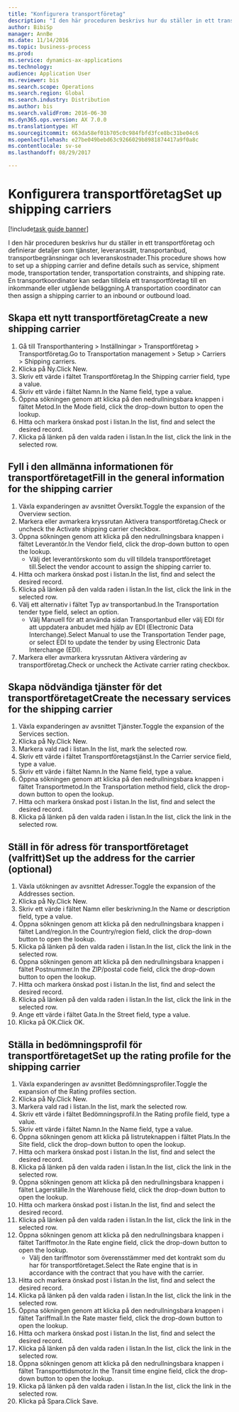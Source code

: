 ```yaml
--- 
title: "Konfigurera transportföretag"
description: "I den här proceduren beskrivs hur du ställer in ett transportföretag och definierar detaljer som tjänster, leveranssätt, transportanbud, transportbegränsningar och leveranskostnader."
author: BibiSp
manager: AnnBe
ms.date: 11/14/2016
ms.topic: business-process
ms.prod: 
ms.service: dynamics-ax-applications
ms.technology: 
audience: Application User
ms.reviewer: bis
ms.search.scope: Operations
ms.search.region: Global
ms.search.industry: Distribution
ms.author: bis
ms.search.validFrom: 2016-06-30
ms.dyn365.ops.version: AX 7.0.0
ms.translationtype: HT
ms.sourcegitcommit: 663da58ef01b705c0c984fbfd3fce8bc31be04c6
ms.openlocfilehash: e27be049bebd63c9266029b8981874417a9f0a8c
ms.contentlocale: sv-se
ms.lasthandoff: 08/29/2017

---
```

# <a name="set-up-shipping-carriers"></a><span data-ttu-id="567a3-103">Konfigurera transportföretag</span><span class="sxs-lookup"><span data-stu-id="567a3-103">Set up shipping carriers</span></span>

[!include[task guide banner](../../includes/task-guide-banner.md)]

<span data-ttu-id="567a3-104">I den här proceduren beskrivs hur du ställer in ett transportföretag och definierar detaljer som tjänster, leveranssätt, transportanbud, transportbegränsningar och leveranskostnader.</span><span class="sxs-lookup"><span data-stu-id="567a3-104">This procedure shows how to set up a shipping carrier and define details such as service, shipment mode, transportation tender, transportation constraints, and shipping rate.</span></span> <span data-ttu-id="567a3-105">En transportkoordinator kan sedan tilldela ett transportföretag till en inkommande eller utgående beläggning.</span><span class="sxs-lookup"><span data-stu-id="567a3-105">A transportation coordinator can then assign a shipping carrier to an inbound or outbound load.</span></span>


## <a name="create-a-new-shipping-carrier"></a><span data-ttu-id="567a3-106">Skapa ett nytt transportföretag</span><span class="sxs-lookup"><span data-stu-id="567a3-106">Create a new shipping carrier</span></span>
1. <span data-ttu-id="567a3-107">Gå till Transporthantering > Inställningar > Transportföretag > Transportföretag.</span><span class="sxs-lookup"><span data-stu-id="567a3-107">Go to Transportation management > Setup > Carriers > Shipping carriers.</span></span>
2. <span data-ttu-id="567a3-108">Klicka på Ny.</span><span class="sxs-lookup"><span data-stu-id="567a3-108">Click New.</span></span>
3. <span data-ttu-id="567a3-109">Skriv ett värde i fältet Transportföretag.</span><span class="sxs-lookup"><span data-stu-id="567a3-109">In the Shipping carrier field, type a value.</span></span>
4. <span data-ttu-id="567a3-110">Skriv ett värde i fältet Namn.</span><span class="sxs-lookup"><span data-stu-id="567a3-110">In the Name field, type a value.</span></span>
5. <span data-ttu-id="567a3-111">Öppna sökningen genom att klicka på den nedrullningsbara knappen i fältet Metod.</span><span class="sxs-lookup"><span data-stu-id="567a3-111">In the Mode field, click the drop-down button to open the lookup.</span></span>
6. <span data-ttu-id="567a3-112">Hitta och markera önskad post i listan.</span><span class="sxs-lookup"><span data-stu-id="567a3-112">In the list, find and select the desired record.</span></span>
7. <span data-ttu-id="567a3-113">Klicka på länken på den valda raden i listan.</span><span class="sxs-lookup"><span data-stu-id="567a3-113">In the list, click the link in the selected row.</span></span>

## <a name="fill-in-the-general-information-for-the-shipping-carrier"></a><span data-ttu-id="567a3-114">Fyll i den allmänna informationen för transportföretaget</span><span class="sxs-lookup"><span data-stu-id="567a3-114">Fill in the general information for the shipping carrier</span></span>
1. <span data-ttu-id="567a3-115">Växla expanderingen av avsnittet Översikt.</span><span class="sxs-lookup"><span data-stu-id="567a3-115">Toggle the expansion of the Overview section.</span></span>
2. <span data-ttu-id="567a3-116">Markera eller avmarkera kryssrutan Aktivera transportföretag.</span><span class="sxs-lookup"><span data-stu-id="567a3-116">Check or uncheck the Activate shipping carrier checkbox.</span></span>
3. <span data-ttu-id="567a3-117">Öppna sökningen genom att klicka på den nedrullningsbara knappen i fältet Leverantör.</span><span class="sxs-lookup"><span data-stu-id="567a3-117">In the Vendor field, click the drop-down button to open the lookup.</span></span>
    * <span data-ttu-id="567a3-118">Välj det leverantörskonto som du vill tilldela transportföretaget till.</span><span class="sxs-lookup"><span data-stu-id="567a3-118">Select the vendor account to assign the shipping carrier to.</span></span>  
4. <span data-ttu-id="567a3-119">Hitta och markera önskad post i listan.</span><span class="sxs-lookup"><span data-stu-id="567a3-119">In the list, find and select the desired record.</span></span>
5. <span data-ttu-id="567a3-120">Klicka på länken på den valda raden i listan.</span><span class="sxs-lookup"><span data-stu-id="567a3-120">In the list, click the link in the selected row.</span></span>
6. <span data-ttu-id="567a3-121">Välj ett alternativ i fältet Typ av transportanbud.</span><span class="sxs-lookup"><span data-stu-id="567a3-121">In the Transportation tender type field, select an option.</span></span>
    * <span data-ttu-id="567a3-122">Välj Manuell för att använda sidan Transportanbud eller välj EDI för att uppdatera anbudet med hjälp av EDI (Electronic Data Interchange).</span><span class="sxs-lookup"><span data-stu-id="567a3-122">Select Manual to use the Transportation Tender page, or select EDI to update the tender by using Electronic Data Interchange (EDI).</span></span>  
7. <span data-ttu-id="567a3-123">Markera eller avmarkera kryssrutan Aktivera värdering av transportföretag.</span><span class="sxs-lookup"><span data-stu-id="567a3-123">Check or uncheck the Activate carrier rating checkbox.</span></span>

## <a name="create-the-necessary-services-for-the-shipping-carrier"></a><span data-ttu-id="567a3-124">Skapa nödvändiga tjänster för det transportföretaget</span><span class="sxs-lookup"><span data-stu-id="567a3-124">Create the necessary services for the shipping carrier</span></span>
1. <span data-ttu-id="567a3-125">Växla expanderingen av avsnittet Tjänster.</span><span class="sxs-lookup"><span data-stu-id="567a3-125">Toggle the expansion of the Services section.</span></span>
2. <span data-ttu-id="567a3-126">Klicka på Ny.</span><span class="sxs-lookup"><span data-stu-id="567a3-126">Click New.</span></span>
3. <span data-ttu-id="567a3-127">Markera vald rad i listan.</span><span class="sxs-lookup"><span data-stu-id="567a3-127">In the list, mark the selected row.</span></span>
4. <span data-ttu-id="567a3-128">Skriv ett värde i fältet Transportföretagstjänst.</span><span class="sxs-lookup"><span data-stu-id="567a3-128">In the Carrier service field, type a value.</span></span>
5. <span data-ttu-id="567a3-129">Skriv ett värde i fältet Namn.</span><span class="sxs-lookup"><span data-stu-id="567a3-129">In the Name field, type a value.</span></span>
6. <span data-ttu-id="567a3-130">Öppna sökningen genom att klicka på den nedrullningsbara knappen i fältet Transportmetod.</span><span class="sxs-lookup"><span data-stu-id="567a3-130">In the Transportation method field, click the drop-down button to open the lookup.</span></span>
7. <span data-ttu-id="567a3-131">Hitta och markera önskad post i listan.</span><span class="sxs-lookup"><span data-stu-id="567a3-131">In the list, find and select the desired record.</span></span>
8. <span data-ttu-id="567a3-132">Klicka på länken på den valda raden i listan.</span><span class="sxs-lookup"><span data-stu-id="567a3-132">In the list, click the link in the selected row.</span></span>

## <a name="set-up-the-address-for-the-carrier-optional"></a><span data-ttu-id="567a3-133">Ställ in för adress för transportföretaget (valfritt)</span><span class="sxs-lookup"><span data-stu-id="567a3-133">Set up the address for the carrier (optional)</span></span>
1. <span data-ttu-id="567a3-134">Växla utökningen av avsnittet Adresser.</span><span class="sxs-lookup"><span data-stu-id="567a3-134">Toggle the expansion of the Addresses section.</span></span>
2. <span data-ttu-id="567a3-135">Klicka på Ny.</span><span class="sxs-lookup"><span data-stu-id="567a3-135">Click New.</span></span>
3. <span data-ttu-id="567a3-136">Skriv ett värde i fältet Namn eller beskrivning.</span><span class="sxs-lookup"><span data-stu-id="567a3-136">In the Name or description field, type a value.</span></span>
4. <span data-ttu-id="567a3-137">Öppna sökningen genom att klicka på den nedrullningsbara knappen i fältet Land/region.</span><span class="sxs-lookup"><span data-stu-id="567a3-137">In the Country/region field, click the drop-down button to open the lookup.</span></span>
5. <span data-ttu-id="567a3-138">Klicka på länken på den valda raden i listan.</span><span class="sxs-lookup"><span data-stu-id="567a3-138">In the list, click the link in the selected row.</span></span>
6. <span data-ttu-id="567a3-139">Öppna sökningen genom att klicka på den nedrullningsbara knappen i fältet Postnummer.</span><span class="sxs-lookup"><span data-stu-id="567a3-139">In the ZIP/postal code field, click the drop-down button to open the lookup.</span></span>
7. <span data-ttu-id="567a3-140">Hitta och markera önskad post i listan.</span><span class="sxs-lookup"><span data-stu-id="567a3-140">In the list, find and select the desired record.</span></span>
8. <span data-ttu-id="567a3-141">Klicka på länken på den valda raden i listan.</span><span class="sxs-lookup"><span data-stu-id="567a3-141">In the list, click the link in the selected row.</span></span>
9. <span data-ttu-id="567a3-142">Ange ett värde i fältet Gata.</span><span class="sxs-lookup"><span data-stu-id="567a3-142">In the Street field, type a value.</span></span>
10. <span data-ttu-id="567a3-143">Klicka på OK.</span><span class="sxs-lookup"><span data-stu-id="567a3-143">Click OK.</span></span>

## <a name="set-up-the-rating-profile-for-the-shipping-carrier"></a><span data-ttu-id="567a3-144">Ställa in bedömningsprofil för transportföretaget</span><span class="sxs-lookup"><span data-stu-id="567a3-144">Set up the rating profile for the shipping carrier</span></span>
1. <span data-ttu-id="567a3-145">Växla expanderingen av avsnittet Bedömningsprofiler.</span><span class="sxs-lookup"><span data-stu-id="567a3-145">Toggle the expansion of the Rating profiles section.</span></span>
2. <span data-ttu-id="567a3-146">Klicka på Ny.</span><span class="sxs-lookup"><span data-stu-id="567a3-146">Click New.</span></span>
3. <span data-ttu-id="567a3-147">Markera vald rad i listan.</span><span class="sxs-lookup"><span data-stu-id="567a3-147">In the list, mark the selected row.</span></span>
4. <span data-ttu-id="567a3-148">Skriv ett värde i fältet Bedömningsprofil.</span><span class="sxs-lookup"><span data-stu-id="567a3-148">In the Rating profile field, type a value.</span></span>
5. <span data-ttu-id="567a3-149">Skriv ett värde i fältet Namn.</span><span class="sxs-lookup"><span data-stu-id="567a3-149">In the Name field, type a value.</span></span>
6. <span data-ttu-id="567a3-150">Öppna sökningen genom att klicka på listruteknappen i fältet Plats.</span><span class="sxs-lookup"><span data-stu-id="567a3-150">In the Site field, click the drop-down button to open the lookup.</span></span>
7. <span data-ttu-id="567a3-151">Hitta och markera önskad post i listan.</span><span class="sxs-lookup"><span data-stu-id="567a3-151">In the list, find and select the desired record.</span></span>
8. <span data-ttu-id="567a3-152">Klicka på länken på den valda raden i listan.</span><span class="sxs-lookup"><span data-stu-id="567a3-152">In the list, click the link in the selected row.</span></span>
9. <span data-ttu-id="567a3-153">Öppna sökningen genom att klicka på den nedrullningsbara knappen i fältet Lagerställe.</span><span class="sxs-lookup"><span data-stu-id="567a3-153">In the Warehouse field, click the drop-down button to open the lookup.</span></span>
10. <span data-ttu-id="567a3-154">Hitta och markera önskad post i listan.</span><span class="sxs-lookup"><span data-stu-id="567a3-154">In the list, find and select the desired record.</span></span>
11. <span data-ttu-id="567a3-155">Klicka på länken på den valda raden i listan.</span><span class="sxs-lookup"><span data-stu-id="567a3-155">In the list, click the link in the selected row.</span></span>
12. <span data-ttu-id="567a3-156">Öppna sökningen genom att klicka på den nedrullningsbara knappen i fältet Tariffmotor.</span><span class="sxs-lookup"><span data-stu-id="567a3-156">In the Rate engine field, click the drop-down button to open the lookup.</span></span>
    * <span data-ttu-id="567a3-157">Välj den tariffmotor som överensstämmer med det kontrakt som du har för transportföretaget.</span><span class="sxs-lookup"><span data-stu-id="567a3-157">Select the Rate engine that is in accordance with the contract that you have with the carrier.</span></span>  
13. <span data-ttu-id="567a3-158">Hitta och markera önskad post i listan.</span><span class="sxs-lookup"><span data-stu-id="567a3-158">In the list, find and select the desired record.</span></span>
14. <span data-ttu-id="567a3-159">Klicka på länken på den valda raden i listan.</span><span class="sxs-lookup"><span data-stu-id="567a3-159">In the list, click the link in the selected row.</span></span>
15. <span data-ttu-id="567a3-160">Öppna sökningen genom att klicka på den nedrullningsbara knappen i fältet Tariffmall.</span><span class="sxs-lookup"><span data-stu-id="567a3-160">In the Rate master field, click the drop-down button to open the lookup.</span></span>
16. <span data-ttu-id="567a3-161">Hitta och markera önskad post i listan.</span><span class="sxs-lookup"><span data-stu-id="567a3-161">In the list, find and select the desired record.</span></span>
17. <span data-ttu-id="567a3-162">Klicka på länken på den valda raden i listan.</span><span class="sxs-lookup"><span data-stu-id="567a3-162">In the list, click the link in the selected row.</span></span>
18. <span data-ttu-id="567a3-163">Öppna sökningen genom att klicka på den nedrullningsbara knappen i fältet Transporttidsmotor.</span><span class="sxs-lookup"><span data-stu-id="567a3-163">In the Transit time engine field, click the drop-down button to open the lookup.</span></span>
19. <span data-ttu-id="567a3-164">Klicka på länken på den valda raden i listan.</span><span class="sxs-lookup"><span data-stu-id="567a3-164">In the list, click the link in the selected row.</span></span>
20. <span data-ttu-id="567a3-165">Klicka på Spara.</span><span class="sxs-lookup"><span data-stu-id="567a3-165">Click Save.</span></span>


